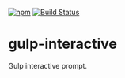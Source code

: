 [![npm](https://img.shields.io/npm/v/gulp-interactive.svg)](https://www.npmjs.com/package/gulp-interactive)
[![Build Status](https://travis-ci.org/mxl/gulp-interactive.svg?branch=master)](https://travis-ci.org/mxl/gulp-interactive)

# gulp-interactive
Gulp interactive prompt.
